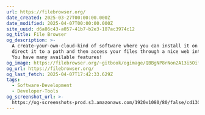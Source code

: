 ```yaml
---
url: https://filebrowser.org/
date_created: 2025-03-27T00:00:00.000Z
date_modified: 2025-04-07T00:00:00.000Z
site_uuid: d6a86c43-a057-41b7-b2e3-187ac3974c12
og_title: File Browser
og_description: >-
  A create-your-own-cloud-kind of software where you can install it on a server,
  direct it to a path and then access your files through a nice web interface.
  You have many available features!
og_image: https://filebrowser.org/~gitbook/ogimage/QBBgNP8rNon2A13i5Oif
og_url: https://filebrowser.org/
og_last_fetch: 2025-04-07T17:42:33.629Z
tags:
  - Software-Development
  - Developer-Tools
og_screenshot_url: >-
  https://og-screenshots-prod.s3.amazonaws.com/1920x1080/80/false/cd130a0fd98b2736868db413f5c1c4063cedd8f87ae415bcd787effc1062e176.jpeg
---
```


